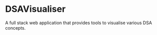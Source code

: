# DSAVisualiser
A full stack web application that provides tools to visualise various DSA concepts.

